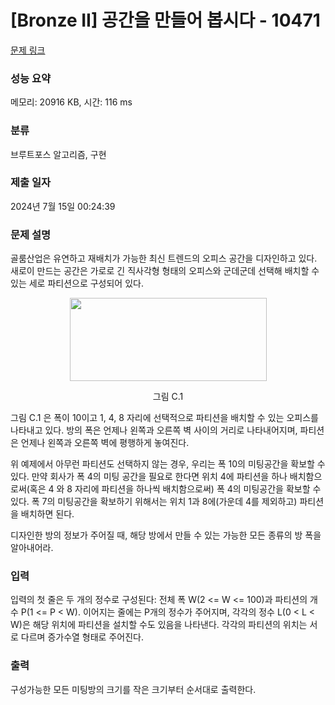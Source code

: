 # [Bronze II] 공간을 만들어 봅시다 - 10471 

[문제 링크](https://www.acmicpc.net/problem/10471) 

### 성능 요약

메모리: 20916 KB, 시간: 116 ms

### 분류

브루트포스 알고리즘, 구현

### 제출 일자

2024년 7월 15일 00:24:39

### 문제 설명

<p>골룸산업은 유연하고 재배치가 가능한 최신 트렌드의 오피스 공간을 디자인하고 있다. 새로이 만드는 공간은 가로로 긴 직사각형 형태의 오피스와 군데군데 선택해 배치할 수 있는 세로 파티션으로 구성되어 있다.</p>

<p style="text-align:center"><img alt="" src="https://www.acmicpc.net/upload/images2/flexible.png" style="height:133px; width:315px"></p>

<p style="text-align:center">그림 C.1</p>

<p>그림 C.1 은 폭이 10이고 1, 4, 8 자리에 선택적으로 파티션을 배치할 수 있는 오피스를 나타내고 있다. 방의 폭은 언제나 왼쪽과 오른쪽 벽 사이의 거리로 나타내어지며, 파티션은 언제나 왼쪽과 오른쪽 벽에 평행하게 놓여진다.</p>

<p>위 예제에서 아무런 파티션도 선택하지 않는 경우, 우리는 폭 10의 미팅공간을 확보할 수 있다. 만약 회사가 폭 4의 미팅 공간을 필요로 한다면 위치 4에 파티션을 하나 배치함으로써(혹은 4 와 8 자리에 파티션을 하나씩 배치함으로써) 폭 4의 미팅공간을 확보할 수 있다. 폭 7의 미팅공간을 확보하기 위해서는 위치 1과 8에(가운데 4를 제외하고) 파티션을 배치하면 된다.</p>

<p>디자인한 방의 정보가 주어질 때, 해당 방에서 만들 수 있는 가능한 모든 종류의 방 폭을 알아내어라.</p>

### 입력 

 <p>입력의 첫 줄은 두 개의 정수로 구성된다: 전체 폭 W(2 <= W <= 100)과 파티션의 개수 P(1 <= P < W). 이어지는 줄에는 P개의 정수가 주어지며, 각각의 정수 L(0 < L < W)은 해당 위치에 파티션을 설치할 수도 있음을 나타낸다. 각각의 파티션의 위치는 서로 다르며 증가수열 형태로 주어진다.
</p>

### 출력 

 <p>구성가능한 모든 미팅방의 크기를 작은 크기부터 순서대로 출력한다.
</p>

